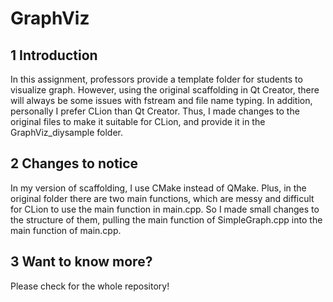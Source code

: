 # GraphViz

## 1 Introduction

In this assignment, professors provide a template folder for students to visualize graph. However, using the original scaffolding 
in Qt Creator, there will always be some issues with fstream and file name typing. In addition, personally I prefer CLion than Qt 
Creator. Thus, I made changes to the original files to make it suitable for CLion, and provide it in the GraphViz_diysample folder.

## 2 Changes to notice

In my version of scaffolding, I use CMake instead of QMake. Plus, in the original folder there are two main functions, which are 
messy and difficult for CLion to use the main function in main.cpp. So I made small changes to the structure of them, pulling the 
main function of SimpleGraph.cpp into the main function of main.cpp.

## 3 Want to know more?

Please check for the whole repository!
